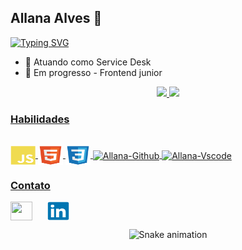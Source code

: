## Allana Alves 💟
[![Typing SVG](https://readme-typing-svg.herokuapp.com/?color=ad75ad&size=35&center=true&vCenter=true&width=1000&lines=Hello,+my+name+is+Allana+Alves+Lima;I'm+22+years+old;I+from+Brasil,+SP;Be+Welcome!+:%29)](https://git.io/typing-svg)

- 🔭 Atuando como Service Desk
- 🌱 Em progresso - Frontend junior

<div align="center">
  <a href="https://github.com/AllanaAlves">
  <img height="180em" src="https://github-readme-stats.vercel.app/api?username=AllanaAlves&show_icons=true&theme=jolly&include_all_commits=true&count_private=true"/>
  <img height="180em" src="https://github-readme-stats.vercel.app/api/top-langs/?username=AllanaAlves&layout=compact&langs_count=7&theme=jolly"/>
</div>

### Habilidades

<div style="display: inline_block"><br>
  <img align="center" alt="Allana-Js" height="30" width="40" src="https://raw.githubusercontent.com/devicons/devicon/master/icons/javascript/javascript-plain.svg">
  <img align="center" alt="Allana-HTML" height="30" width="40" src="https://raw.githubusercontent.com/devicons/devicon/master/icons/html5/html5-original.svg">
  <img align="center" alt="Allana-CSS" height="30" width="40" src="https://raw.githubusercontent.com/devicons/devicon/master/icons/css3/css3-original.svg">
  <img align="center" alt="Allana-Github" height="30" width="40" src="https://cdn.jsdelivr.net/gh/devicons/devicon/icons/github/github-original.svg" />
  <img align="center" alt="Allana-Vscode" height="30" width="40" src="https://cdn.jsdelivr.net/gh/devicons/devicon/icons/vscode/vscode-original.svg" />

  </div>
  
### Contato

<div style="display: inline_block;">
<a href="mailto:allanaalves140@gmail.com" style="text-decoration:none; margin-right: 10px;">
<img align="center" height="30" width="35" src="https://upload.wikimedia.org/wikipedia/commons/7/7e/Gmail_icon_%282020%29.svg" style="text-decoration:none; margin-right: 10px;"></a>
<a href="https://www.linkedin.com/in/allana-alves-lima-4661a6104/" style="text-decoration:none;" >
<img align="center" height="30" width="35" src="https://raw.githubusercontent.com/devicons/devicon/master/icons/linkedin/linkedin-original.svg" style="text-decoration:none; margin-right: 10px;"></a>
<a href="https://wa.link/qzdch8" style="text-decoration:none;">
</div>

<div align="center">
  
  ![Snake animation](https://github.com/danielbped/danielbped/blob/output/github-contribution-grid-snake.svg)
  
</div>
